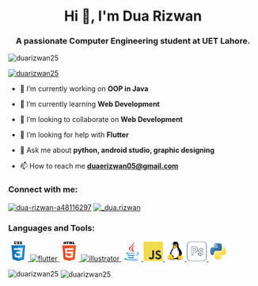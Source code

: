 <h1 align="center">Hi 👋, I'm Dua Rizwan</h1>
<h3 align="center">A passionate Computer Engineering student at UET Lahore.</h3>

<p align="left"> <img src="https://komarev.com/ghpvc/?username=duarizwan25&label=Profile%20views&color=0e75b6&style=flat" alt="duarizwan25" /> </p>

<p align="left"> <a href="https://github.com/ryo-ma/github-profile-trophy"><img src="https://github-profile-trophy.vercel.app/?username=duarizwan25" alt="duarizwan25" /></a> </p>

- 🔭 I’m currently working on **OOP in Java**

- 🌱 I’m currently learning **Web Development**

- 👯 I’m looking to collaborate on **Web Development**

- 🤝 I’m looking for help with **Flutter**

- 💬 Ask me about **python, android studio, graphic designing**

- 📫 How to reach me **duaerizwan05@gmail.com**

<h3 align="left">Connect with me:</h3>
<p align="left">
<a href="https://linkedin.com/in/dua-rizwan-a48116297" target="blank"><img align="center" src="https://raw.githubusercontent.com/rahuldkjain/github-profile-readme-generator/master/src/images/icons/Social/linked-in-alt.svg" alt="dua-rizwan-a48116297" height="30" width="40" /></a>
<a href="https://instagram.com/_dua.rizwan" target="blank"><img align="center" src="https://raw.githubusercontent.com/rahuldkjain/github-profile-readme-generator/master/src/images/icons/Social/instagram.svg" alt="_dua.rizwan" height="30" width="40" /></a>
</p>

<h3 align="left">Languages and Tools:</h3>
<p align="left"> <a href="https://www.w3schools.com/css/" target="_blank" rel="noreferrer"> <img src="https://raw.githubusercontent.com/devicons/devicon/master/icons/css3/css3-original-wordmark.svg" alt="css3" width="40" height="40"/> </a> <a href="https://flutter.dev" target="_blank" rel="noreferrer"> <img src="https://www.vectorlogo.zone/logos/flutterio/flutterio-icon.svg" alt="flutter" width="40" height="40"/> </a> <a href="https://www.w3.org/html/" target="_blank" rel="noreferrer"> <img src="https://raw.githubusercontent.com/devicons/devicon/master/icons/html5/html5-original-wordmark.svg" alt="html5" width="40" height="40"/> </a> <a href="https://www.adobe.com/in/products/illustrator.html" target="_blank" rel="noreferrer"> <img src="https://www.vectorlogo.zone/logos/adobe_illustrator/adobe_illustrator-icon.svg" alt="illustrator" width="40" height="40"/> </a> <a href="https://www.java.com" target="_blank" rel="noreferrer"> <img src="https://raw.githubusercontent.com/devicons/devicon/master/icons/java/java-original.svg" alt="java" width="40" height="40"/> </a> <a href="https://developer.mozilla.org/en-US/docs/Web/JavaScript" target="_blank" rel="noreferrer"> <img src="https://raw.githubusercontent.com/devicons/devicon/master/icons/javascript/javascript-original.svg" alt="javascript" width="40" height="40"/> </a> <a href="https://www.linux.org/" target="_blank" rel="noreferrer"> <img src="https://raw.githubusercontent.com/devicons/devicon/master/icons/linux/linux-original.svg" alt="linux" width="40" height="40"/> </a> <a href="https://www.photoshop.com/en" target="_blank" rel="noreferrer"> <img src="https://raw.githubusercontent.com/devicons/devicon/master/icons/photoshop/photoshop-line.svg" alt="photoshop" width="40" height="40"/> </a> <a href="https://www.python.org" target="_blank" rel="noreferrer"> <img src="https://raw.githubusercontent.com/devicons/devicon/master/icons/python/python-original.svg" alt="python" width="40" height="40"/> </a> </p>

<p><img align="left" src="https://github-readme-stats.vercel.app/api/top-langs?username=duarizwan25&show_icons=true&locale=en&layout=compact" alt="duarizwan25" /></p>

<p>&nbsp;<img align="center" src="https://github-readme-stats.vercel.app/api?username=duarizwan25&show_icons=true&locale=en" alt="duarizwan25" /></p>
